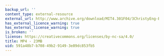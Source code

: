 ```yaml
---
backup_url: ''
content_type: external-resource
external_url: http://www.archive.org/download/MIT4.301F04/3ChristyEng-BodyExtension-220k.mp4
has_external_licence_warning: true
has_external_license_warning: true
is_broken: ''
license: https://creativecommons.org/licenses/by-nc-sa/4.0/
title: MP4 - 23MB
uid: 591a48b7-b708-49b2-9149-3e89dc853fb5
---
```

